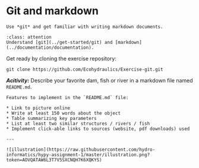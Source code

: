 # Git and markdown

```{admonition} Goals
Use *git* and get familiar with writing markdown documents.
```

```{admonition} Requirements
:class: attention
Understand [git](../get-started/git) and [markdown](../documentation/documentation).
```

Get ready by cloning the exercise repository:

```
git clone https://github.com/Ecohydraulics/Exercise-git.git
```



***Acitivity:*** Describe your favorite dam, fish or river in a markdown file named `README.md`.

````{panels}
Features to implement in the `README.md` file:

* Link to picture online
* Write at least 150 words about the object
* Table summarizing key parameters
* List at least two similar structures / rivers / fish
* Implement click-able links to sources (website, pdf downloads) used

---

![illustration](https://raw.githubusercontent.com/hydro-informatics/hypy-assignment-1/master/illustration.png?token=AOVQATAW6L3T7V5SXCNQH7K6XQKYS)
````
